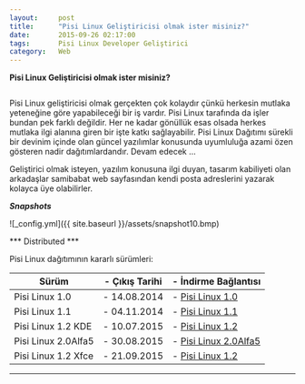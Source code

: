 ```yaml
---
layout:     post
title:      "Pisi Linux Geliştiricisi olmak ister misiniz?"
date:       2015-09-26 02:17:00
tags:       Pisi Linux Developer Geliştirici
category:   Web
---
```


**Pisi Linux Geliştiricisi olmak ister misiniz?**

```25 Eylül 2015 - Türkiye
```

Pisi Linux geliştiricisi olmak gerçekten çok kolaydır çünkü herkesin mutlaka yeteneğine göre yapabileceği bir iş vardır. Pisi Linux tarafında da işler bundan pek farklı değildir. Her ne kadar gönüllük esas olsada herkes mutlaka ilgi alanına giren bir işte katkı sağlayabilir. Pisi Linux Dağıtımı sürekli bir devinim içinde olan güncel yazılımlar konusunda uyumluluğa azami özen gösteren nadir dağıtımlardandır. Devam edecek ...

Geliştirici olmak isteyen, yazılım konusuna ilgi duyan, tasarım kabiliyeti olan arkadaşlar samibabat web sayfasından kendi posta adreslerini yazarak kolayca üye olabilirler.

***Snapshots***

![_config.yml]({{ site.baseurl }}/assets/snapshot10.bmp)

*** Distributed ***

Pisi Linux dağıtımının kararlı sürümleri:

| Sürüm                  |- Çıkış Tarihi |- İndirme Bağlantısı |
|------------------------|---------------|---------------------|
| Pisi Linux 1.0         |- 14.08.2014   |- [Pisi Linux 1.0](http://sourceforge.net/projects/pisilinux/files/1.0/)|
| Pisi Linux 1.1         |- 04.11.2014   |- [Pisi Linux 1.1](http://sourceforge.net/projects/pisilinux/files/1.1/)|
| Pisi Linux 1.2 KDE     |- 10.07.2015   |- [Pisi Linux 1.2](http://sourceforge.net/projects/pisilinux/files/1.2/)|
| Pisi Linux 2.0Alfa5    |- 30.08.2015   |- [Pisi Linux 2.0Alfa5](http://openload.co/f/vuimrNgPjSE/Pisi-Linux-2.0-Alfa5-KDE5-KaraKedi-x86_64.iso)|
| Pisi Linux 1.2 Xfce    |- 21.09.2015   |- [Pisi Linux 1.2](http://openload.co/f/R6JeYpGW3BM/Pisi-Linux-1.2-XFCE-x86_64.iso)|


---